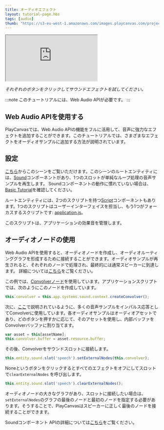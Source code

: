 ```yaml
---
title: オーディオエフェクト
layout: tutorial-page.hbs
tags: [audio]
thumb: "https://s3-eu-west-1.amazonaws.com/images.playcanvas.com/projects/12/406047/G0ZA35-image-75.jpg"
---
```


<iframe loading="lazy" src="https://playcanv.as/p/1nS6AnC9/" title="Audio Effects"></iframe>

*それぞれのボタンをクリックしてサウンドエフェクトを試してください。*

:::note
このチュートリアルには、Web Audio APIが必要です。
:::

## Web Audio APIを使用する

PlayCanvasでは、Web Audio APIの機能をフルに活用して、音声に強力なエフェクトを追加することができます。このチュートリアルでは、さまざまなエフェクトをオーディオサンプルに追加する方法が説明されています。

## 設定

[こちら][1]からこのシーンをご覧いただけます。このシーンのルートエンティティには、[Sound][2]コンポーネントがあり、1つのスロットが単純なループ処理の音声サンプルを再生します。 Soundコンポーネントの動作に慣れていない場合は、[Basic Tutorial][3]を確認してください。

ルートエンティティには、2つのスクリプトを持つ[Script][4]コンポーネントもあります。1つのスクリプトはユーザーインターフェイスを担当し、もう1つがフォーカスするスクリプトです: <a href="https://playcanvas.com/editor/asset/4472751" target="_blank">application.js</a>。

このスクリプトは、アプリケーションの効果音を管理します。

## オーディオノードの使用

Web Audio APIを使用すると、オーディオノードを作成し、オーディオルーティンググラフを形成するために接続することができます。オーディオサンプルが再生されると、それぞれのノードで処理され、最終的には通常スピーカーに到達します。 詳細については[こちら][5]をご覧ください。

この例では、[Convolverノード][6]を使用しています。アプリケーションスクリプトでは、次のようにこのノードを作成しています。

```javascript
this.convolver = this.app.systems.sound.context.createConvolver();
```

次に、[ここ][7]で説明されているように、多くの音声サンプルをインパルス応答としてConvolverに使用しています。各オーディオサンプルはオーディオアセットであり、どのボタンを押すかに応じて、そのアセットを使用し、内部バッファをConvolverバッファに割り当てます。

```javascript
var asset = this[assetName];
this.convolver.buffer = asset.resource.buffer;
```

その後、Convolverをサウンドスロットに接続します。

```javascript
this.entity.sound.slot('speech').setExternalNodes(this.convolver);
```

Noneというボタンをクリックするとすべてのエフェクトをオフにしてスロットで```clearExternalNodes``` を呼び出します。

```javascript
this.entity.sound.slot('speech').clearExternalNodes();
```

オーディオノードの大きなグラフがあり、スロットに接続したい場合は、```setExternalNodes```のグラフの最後のノードと最初のノードを指定する必要があります。そうすることで、PlayCanvasはスピーカーに正しく最後のノードを接続することができます。

Soundコンポーネント APIの詳細については[こちら][8]をご覧ください。

[1]: https://playcanvas.com/editor/scene/440346
[2]: /user-manual/packs/components/sound
[3]: /tutorials/basic-audio/
[4]: /user-manual/packs/components/script
[5]: https://developer.mozilla.org/en-US/docs/Web/API/Web_Audio_API
[6]: https://developer.mozilla.org/en-US/docs/Web/API/ConvolverNode
[7]: https://developer.mozilla.org/en-US/docs/Web/API/ConvolverNode/buffer
[8]: /api/pc.Sound.html
